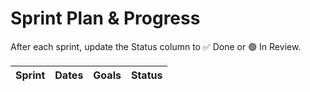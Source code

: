 # Sprint Plan & Progress
After each sprint, update the Status column to ✅ Done or 🟢 In Review.

| Sprint | Dates             | Goals                              | Status       |
|--------|-------------------|------------------------------------|--------------|
